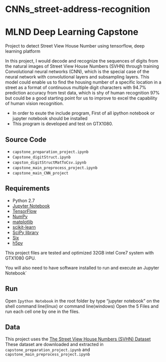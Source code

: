 # CNNs_street-address-recognition
# MLND Deep Learning Capstone
Project to detect Street View House Number using tensorflow, deep learning platform  

In this project, I would decode and recognize the sequences of digits from the natural images of Street View House Numbers (SVHN) through training Convolutional neural networks (CNN), which is the special case of the neural network with convolutional layers and subsampling layers.
This model could enable us to find the housing number of a specific location in a street as a format of
continuous multiple digit characters with 94.7% prediction accuracy from test data, which is shy of human recognition 97% 
but could be a good starting point for us to improve to excel the capability of human vision recognition.

* In order to exute the include program, First of all ipython notebook or jupyter notebook should be installed 
* This program is developed and test on GTX1080.

 
## Source Code
- ` capstone_preparation_project.ipynb `
- ` Capstone_digitStruct.ipynb `
- ` capston_digitStructMatToCsv.ipynb `
- ` capstone_main_preprocess_project.ipynb `
- ` capstone_main_CNN_project `
 
## Requirements

- Python 2.7 
- [Jupyter Notebook]( http://jupyter.org/install.html)
- [TensorFlow](http://www.tensorflow.org/)
- [NumPy](http://www.numpy.org/)
- [matplotlib](http://matplotlib.org/)
- [scikit-learn](http://scikit-learn.org/stable/)
- [SciPy library](http://www.scipy.org/scipylib/index.html)
- [Six](http://pypi.python.org/pypi/six/)
- [h5py](http://pypi.python.org/pypi/h5py/)


This project files are tested and optimized 32GB intel Core7 system with GTX1080 GPU.

You will also need to have software installed to run and execute an Jupyter Notebook`

## Run

Open `Ipython Notebook` in the root folder by type  “jupyter notebook” on the shell command line(linux) or command line(windows)
Open the 5 Files and run each cell one by one in the files.

## Data

This project uses the [The Street View House Numbers (SVHN) Dataset](http://ufldl.stanford.edu/housenumbers/) 
These dataset are downloaded and extracted in ` capstone_preparation_project.ipynb ` and ` capstone_main_preprocess_project.ipynb `




